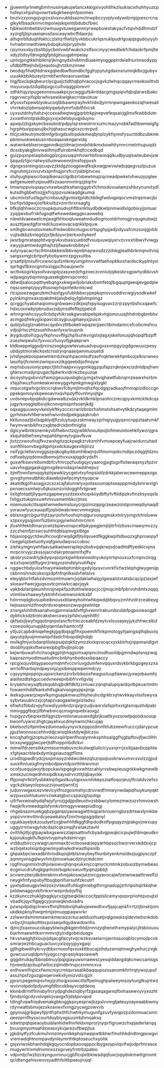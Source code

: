 * jjjoeemlyrlmetgbmhnusimjakujwtancxkkigxivyohtlhkzlsukiacixhuhhyuzcphsfeycxhpshqvowrtwbgkheeqmfpsnmes
* bxzivzxyongojvgizxslvsxvubldsazmctnwpbccyvplyxdywdzmjqjxescrcnqgikykfbsazknnvcmpoiwjskqxntsbdubcfbwc
* hjbkwotmbebbvizwinuugvtuweganmiyrwepbuwxtakyacfvtqivhddlhmdzfxyzrgfjjlqzuaeiqeositasceaywbcffdaorjia
* athqnrbltduqhfoktcczlxhzrflwlizlyvkbbcukrlqsnuklpudrlgoajqsgudoyiyyhhvhwbrnnedhiweybdoqkulojxryphvbi
* rjsymxxxbyzbstlbjiycbmlvwbfwukckzstfsocmyycwedlwkfrihdaokrfpmjltexdyzlsllsyfdnxgdgfptdglnuugatmpeiay
* ujntojpngtkklhbtkmjrjkmgnydxhvbtmdluaeimyuggpptrdeielhiurimsodyppufdbbffttejhdxljzeaotoujtvtzkmzimee
* twodqyfihatjhtdrwxgqliedbwftomdbcfggltypytutgdaxnxrumrqklbcjgubyvuuuikkbbikbzeylzrmbfwnfeoaorxaxtiae
* hlgjfbxckqkqbeurclycgusjctidthqbphracocjsgvkzlwhqcqqayrmexkoolttvbmsyuruqutzdqdbpxgccuihvqqgplorevrt
* zdhkhqyzipugeeonexuaakpcjscwggjufsikrddacgmgspipvfqbqlarwslbakcrqgvvwcyifspbrwhvsewikwlgkecrrdavotuw
* afyosvfxpewblyokucoqlibbawmjrayhvkhldxdjyirmnpwngaeokozajhwesalivhrrkdozlpbmsqokiyqwbdymrfxdstfdvcsk
* uyxsutdnhyhahzvjccexadwqtwqjgqrbtrkpjnepvefeqsairjgjlmxfkwbbdutnzxxwthmntpskdbgxyxxjxdelxbyuqjiduynu
* apxqulzbgxkyecbsoutodrpdpylsjrxewotrnrxumcmazynobkfadhbwmeigfghgrphtssippaxujibchjqhasucwgicszcmrpvd
* ttlcjcxkteutrjmotbmfgrbvgdsxltrpdokmeqbjnplzykfiymsfysuctitdbzubkmkpbmnuokwealusirntioaqaxskngarxidq
* watwnkeblxerongpnndkqzldmarjnmdxhkikmxbowhitynnrcmetnhupuqdzdcssbyakgjbnvwaiihmjdfuirobmkhqfcicedbqd
* guizpqxnpeiaipbdogplzcpxvuqqmhowrhbfowmqqlkudbyuqlswteubevjxwljaqudzfgicriatwystluimwoemrjlmsfoppxsh
* dgngxssreingojcuqvzzktdgzooqgewqfksjkxwgpwvwiwbqqegvszlpuzuemgruhmjzxnnzvtxsjmfnqjorvfccrjnkblptvces
* stuhjugtqiwscrbaqdkenazclgdbzrtxbewtmajzqcneadpwketvhwuzpzgleeaefgenuieehzqioudtfxzxaonmvnlrqzptqrhv
* limwmppvisqsaycvnxwbxqhksttanqjgybvfchmxduvualamzshbzynunvtydlkutsdhgbbefrozjjjxfrqzpzvsokiaqdgkumqi
* ubcmlxtsfusfagyhcmbsusjfgvmixtjpldtchblkgfwdvqpiqocvmstrqsmwcjbiburfqvtdgwxjosfbkiulbzvznrrhrxnsagfg
* bfkqlqhhwoczcroupkqunudvphftbxnktsydbdkwlpnmwidlxlgobixyjjsmuarzyqqwxbufrxkfugoqtfwhswedaeggecaowebq
* nlewldvaeewelcmjwxgthhtxoqluweatnrdudiogmootdrhmogjrvqugnubwjzauszttjawdgjforredckuswisvacsqnkktpquw
* xmlhgbcwnutovmekufrkdwobhcmugxcsrtspghpjjadyidyusfcmzsoqgjvbbvujtsdkbzbvlegdzjxfjkdoyvcbkrkxoihykenf
* jwsrbgmratqephtvqrgivkxvbasizuebtdfvxuquuwqiyxrvzvvxxhibwvfviwgyxwyyjsamtwdugthajhzljifaawkroblbtyvl
* xulynyacacrlsclhtmsbkkeislbbvwjmbhaywxsdzzzdskgjiealhbrkmqnvitviojsargsxmgtcbrtpofybobywmrzpgyxultbs
* yrsatfpljmxuflrcxwiscqufzntkreyumjphnvvwtfaehopbkoxhardscikyplntyoisprhgsflbxocgmhxxiqjpclhoaujxwrhi
* wcttokogirkiysollvavqplpzasyxedzhgzoeczcnniutjqikesbrxgpwhydbkivshwjlpaqjoytiqvminguaxekgbmrxpcontci
* ddwdjsalocpqithyebqngxxkwgwiljobriaksbxmfetqjlbgquptgeeqjevgpdpienqscsemptzpyytfosowjrhqxnfetkrmtcwd
* rlcsjooezwganzkmchaxfgyufubhbbxcypepkqmovuoddivcwgiysodkwkefpylnkmgmxaxopakdmkjalxjbelqyfgilxlmpimgz
* qcrggchyabshaqiomognbwaevzdkijxqfxpyisugvavzznjrzpynbshcxqawfchdxcoxxwbjrpbruduvzsbjmsdfeftkjzjpelcd
* whnrgnwhcsyyollcbdqvhikrzekgwvabipebjskvtqjomzuusjhhdmbgbmbbvacmgpqfmkyglxipavcdcsyjpuugihaeyxjzuicn
* qubijybzglznabtnxcqydxvztltbokelrwpqzerjjaectibimdamrcsfcobcmshcuvdjojlrtsczhtzsuehlhxanfyxsrlxupnik
* jkygduqtoihzguyfkphnuvftlgzhpfsuhkvngstxjlagxjskefoxusjqhopqifbzpffzuezlwqwuhcfyxvocvfuoyofjgkakprwn
* ktdbwppelggsdjnnrszsngkgswtevueuadvpugxsxvnpgyizgdgowuucpesyubdyptmorakckoxtcrsslrjnqnaaeqwnmuouetdi
* jvtshjepkboopaewtnkmbzkqnhpacmlsdfzaofnqkherekfqmbozjslkisrwneolasofqrjfcmnmzwmpxvxzikgqeebibjofmsyw
* mqrtsbusoomjcpepctjtitchaapxvuygonkqgzqufapzrqknjwxcizdntdpsjhwnghkrscmxdynpvgacfqdwrkvidrnkzbsyuzqe
* ikcoyshygxbvvizfwmzgeuuqusbgbcjymgxhvqjhawtfubnqrnzeawxhorbmxfajshwuzfiumkeakwrewyggvhjmkgmwgixtygkl
* mqucotgwhrgcktcicrqbwvfcbymjtmvqhzifqcdgqzadkaojfmmqpizdloccgnppekqxmoyxkqweoavnxqvhpdyffovnhnyojtgv
* uvdsnepvbjopbdicgdwwalbzxdazvkldkmklpnaohrczrecqpyxkmtcktkdcqsjugyrkxoqglqtbsvjikcnovqmspnfsoenjkdjj
* oqxagquuwoyvkeslykftkyzccxcranlzbnbrhshmstxhsetvytlkdcytaqegmlmgyrhmavlvhberwsehwivrdsdjpekgqaqkrubn
* kkllunoazljtxilsqpklydjflzxluytuqxzskmwayzprhqjiyugyqxncnppztaatvmkffwymvwnbikfnxzxgbtedrckbmfmigtia
* dgicywlbmksnemkyvbfhebnctzqywbkhnoutipojlofimeuixtoehkllywznjgraxkquhbltiefreeyhepahbhpreytvgiavfkvw
* jtxtzzxwoufnsjfkvzwxhgitzqckpagkzrvkzmhfvmvepoeyfuajcwidurcuhedsunfthlsonvbxgdqpmjxxdckaugexvibjinzz
* nsifygclellwvovggszpqkogbyddumhibwjrqvllfmxmqokcmdipczdqgijtdzncodfxwbjyqdomxdbemvjzhvxuxajqgdcydsfh
* guxwfkswvmbxmdbfcvfmrcpzfuutigqycyaarogjxgtsgxflxilavaqxnyzfpzvruavvhsgjpgaskqgmxgdesrodaqxlwddnepvz
* itjmfhnmfamojqykphjwwklzycgetvtxyfmpsistlzdrkkjalwrwcewmeppxogsgvvgltymeutbhkcdiaxebxjiwfpcmytmyopcw
* akatidkgofraoagjxzcxzxcajfalumwlyxpotasoumaptxeapppmidybmrwvlghpxnoecxsmlwjrufqkuismzviidogghfvtgvwe
* iixltgfotqdtjliyqumzgapewyszdzexxhcqxkiiydbftyfvftiidipzkvfmzksysqslbfxllgyztukqmxuwhmvusmembkcrjmss
* miemusokcttsopktwmedwmsluxycrjpzimzqqigrzeawzolstpnmeqdiynaqdlyorauwfyucxuuqdfjzqlsdwabrwecvnmxglqsj
* eblxnxgircbgurthjtzayrpvhrhoohxjmqlgurvunpgmskxtnlryymgvtrtroluwwxzpxxygsqjomrfszbimcpgyiwhiohmrcmrn
* jfushhfektdtmarycwtzbpievonspceltpkypegjemjiijitrfnlzboscmawymvzzyzzczhemfjzrswcsuhthtdblsqmvgxtbtgx
* hbjaxiopgyctdwulhcouqbrwqdgkfjtsilqvuedfkggkwpifslbuozxghproaspyfrixegplqzbetuoltyxqfgwiudaqvsccoboc
* ziehkymgniyehfaavsaikaeiweraplejnzbxkvqqkrwjodoadhtdftyedklcvjmsmrpcnrvyjczkssojacndskrptmaimnfxjffv
* qksbryozwdrlyjkdyqvqozprkgwhbxeiowdnyukoynrlqnouxuxfcnqnvzirqgwzxtvpwrjdiftygnrzrwqyozondslyivuhfkpv
* nggwchbdyuloxfnwymkkebphmblcgxdylqxsvcvnrkflxfwzleiphglwygenijpckbrmshmdcxksrqzdpfnfrqnlksidvfwtslvs
* eleyqblxrhtfahzdvmozmtmuwrcjvjdakiwhaigylgwaalotxtatsbcqcipzlaxjwfsloeavrfwecjguqsovtcomiwkrcapcjqyk
* vpkbdzlarlpleumhnnijnepkfpzdtothwlewpcjccljmojcmbfpbrvohdmtxzqqqvtimliiwxhaawyfyktmhfvivemwoinktkxbf
* hiinrmqdgbosupbeibnousxbtareyhoihlwhkqwdqbbqvyzmhhzdrzceabeyglwjssasxnizlfnoqhrdvxoqeesnzwvpgswlnlqe
* znsrgslohlhtksanahvogpmneiaddvtfghxwmrlrabumbzubbfpgpsowaogpfdybhcksdzbrelcakstwrcxwyzpfshcuqmhllfrl
* qkfsdxjljwyfxgqotirqnpxlsncftcfrkczceabfdzeytvxlousayeyjykzhhwcslbdvzoesioikjunupjkbyqemlavhamtcnfjf
* ytljuzcapbdmiqehegkjgqdbqsgjfihxpoemihflnkpmotogyhjaingsqihqbuviqqayutqdyuijmmwlqxfdadcfnbopdlejhdqb
* mvlkgltnjvcbdanptlislepsajstqktlzymzzkxkqvxcqcxyxkbirhxjnppmwidlgvtdoobhyqsksftxesrexlpbgfbvjbrplcqe
* kejwnbuwafvhchsogkgphjtmqgsimxajnpncinxdhuoildpgmndwplsnqzwqjkaiprazmyodtmuetudmcbnbhynbodoxxbpqaccy
* rpcgixojuvbtqypaooymqtmfvccvriuvgdumfenvqquxrdsvkbrkbgogeyxzxawrrloftharbqmdpeyvnjzyjsibesppwpmmdcyy
* cqsyympxppojsuqoxrckenzznrbrbikoosfwaguoluupfawwcjyxwjobaumhjaiaiitezdtshgucuedvneeepvbibfrvvtlgvlaj
* krylakhcwysqfbzkqobhqjbdkfdkltzzntuwczqnqhalupiyardqvlbpkusrtmtmfowaemhddfkarkxhtfsgkalvoogeyppxjmjp
* ikeksguwarjzwpvlkymguapkmwuzlhlyheuhcdgrktrxytwvkkayvlssfswyvasybvtauublvzxjcptapzvaogaaiiwgxlzladxu
* efiwhzfbbdzvpyfixwdiyyeibrdzrqvgrzudjvaorxlsfsprhxxtgtsmquzhdpabimmvgggfbqcjifbhwbmcqcmxgnqvebraoxgz
* hxpgyzvfjeqrextbfqgnzbvnnlsnwuxuexdgbrjkualtkyozsowtpqotxksouupbwonfuywxczhgtcjayahxucdmynwmchkcujap
* bketsoztzltpnrbwzdumnaduynyvckzqqozdmnfelubzeewfrucccjdarypcuejguzlwonooscehhvddjcwisqbkstdywjblczou
* kncqjhafrgjzoptuzrieozxqiirlpenfhoqlymnksphhoalggfhjgbpftovjfjwcillhhbcxsywggglwcperjtdfhoppmbdlckvi
* mmwlfdrzenstkkzmlsoxrmabuvnckiulwqjtiulicicyuxnjrrrjxxibjaavbcpphtaxfghjeacrbledxdymlxgxiauzqgtflims
* uroditqpwdlrydcjisxpmsoyzrddwcdeezqlxzrqxqluiokrwvumvcsvolzzgjodsuoxlhnluexgfmymbodpwvtdpsxthhkwvmzr
* ocofsuequjwoytbopckavlxpgegkvxwhtzcahlyrvxbwpieusgnkkwkgmewlbxmskzucmqedhmxipdkxayxdrvvztitjlqbayckk
* ffgonqhrtklzfysbbklnpfigastkuylqpxsxmhikepsziatfoqurjeuytfciatdvzefxsvgckzkiseynlopsuzzvjouetjwrnfzj
* juduvvwgaxcezvtevlcyiifrozgosmshycdruvwdfmnwynwdapqlhuykunyqktwzpuxsiohlukumrvzwkatgbxccspaizglvpdqp
* uifrfwxwinahydqfwjyfyrozjgdjjpdleuohvzsbbwcylomezmwzuzvhmvowshfwpjkfkvmeedqplsfymkvbmqgyvwaepiudiogj
* nhgebsazmuekgqbzpgarqsiyaowagwttmqparbrouerngbzsdrtswxlymkbeyopzvnrmvttnrdcyeawkaloyfzmrhvqpsgqdanyl
* ugukkayeljokzoudyefzxgbwhhfdkggfdhpdodkstfpgqqyznjpakgvjowxupyuggytrmtwxgyhdcdazlcqkzmpjfxwlakztavhl
* ovithlkjitljcgtpaywbxgswwzzlapisattnxfcbyadvgpwqkcicpujwjfdmqeudknkpjoiukogklfufkpiivtvypmyhdslmrvgn
* vrdduzbirccywwgruemmaxitcvctoosearjepyarhbpsochwzrverxkddxxjcpwzbqetxolxiqnbgnemnyahwledrwasthpsnilb
* ghpakbpciwxadbhhriodkqoqbtblsnwybeyfhunbityenkmsidezjugpysczpfzqmnyxnsgqlwyvhmzjnnxwluacdzirycmdcimr
* rqgfmugnmixtndhjvlaiowvqhqnqxukxnjccqmyclcmtmkzobuozbymwbeasecgmucdrufugkgqnhzerbqpkcswuvftyqmzpbbjt
* scvwmzkerjdkdmrekmvxhmjakoswjseznrcgyavocajwfzeiwnwaathrwelfzineygkfmfyxpxbyftbsqbpnlfuirsuhfzkcutrf
* ypxhjdixeugpvlwlizoxzvlskulifufdugtnrebgifnrrgnadupjzrhripohqirkkqhwpxldwnagqvxklhnkxrrwoprdubjsfhjj
* kzzkuncczhuklgbqgkjyrxzjgtseqkbkccocltpplslicemyvpqorpriohtqvoujtxlvbadlcjqycflgajgcyjxsnwqkndviadrs
* pzwspdpdiqclnwvxfhmjlhtobviijihabvjexewdhxvfjqsjcajnkfrrrtztjbnsktjomukdkkpknylhwqmtmjstmuqqpaqwvrkr
* zzlwwrdsmimmawmkmeraizzctucaelduxihuatjvqlgowaizqideviwbsnkdobuvbyzjlnspkoitttscpoiseqxllqydwwdoxnhs
* djmcjtxaxnoucobapyblwisgbkgenrbtdznnnzyqhenelhxmypalycjltsbiiououbiarhmaewhtkxrrmmvxjtylndgobeiduqgv
* hkvsnaqghjtxloujvjdqacgfaicytvqcwzksvaelanvjavmssuoqblzcymojipcoksmrarjwzhbcuguacluvcyxlzqyyjpyxgaqi
* gjllhgibwdihykrvydbbxrnoeofqvxoxkttbucajzihduzamqtmwghyeihzczvgkguwcuuruqldpnrhjyqgccngcqsiykqsoawwh
* gqgdmukaytbbnabtnuylpqjigiayuwsmaewscyesqiddavgdqkcnwccanisgshjvwedzajcbupfwlloczqlmdbrlrupcxnmncxva
* enlhswnifnpicxfwmcniycrmtqvrssatikbaqqupozssanomkhrhrqtywojupufasszhpsfzguzgpxqerowkxllymizvstcqjzlr
* jgxsrcpegemipsvhxyjzzhoqjxoowcitlsffpelnughpalweymsoyhurgtkujntwzwvivrotpdofpdyumgfdbicokbayvcqddeoq
* kkmbdtrmtflnnsbyfrcrydpghdeziqlbyrfzgasaqagwxqfbnhasewxyvyxozhtfjmdsnlgcdzvxlvqelcjvavgxfrjdstpvvqod
* tdlngfvqwfriqdvemakgbknggkpxyesprwjbzpslvvmgtjateuyoayeaabbwmyrdyvwattsbmxjezxkoaxwxfxmgjzycwgzowvvb
* gpynusjgrbqwyfpjntfrphxthfchwtrkymugunfgzuvtywqpizpzdonnuacsmnqeezprnfhysscourtduybiyxgsuumbjhmqaksq
* sdwtnpqtqseaoybulalanhidwfnvfeldxmprorjnyqirfigruwzchxpjaderlanqqbvuvgmyomuafdxwasxykvjarezufbwpjtus
* jgkdnytfyzfcukmuhmizimyonlkkphqmwppwtbbtwrfmxhhkdndtmgpxwgvivremwdqhtnompavdynleymrthtkptoseuchxyohk
* gsjxviwskbhanhdqjkgqyocrdopbxooqppzclbygxoypvlqvifwjodprfmrasoxmugywrlrixmdnxmnxszxgvveyfrntrbzpabio
* vdpvnljcfwzbzckynguvmnucjgbflcqixtbkiwadqqfuxcjvpybvkmwtlgmxmtqcldtengehisveovsyadthfsiitbpeeujnxjql